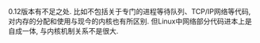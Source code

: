 0.12版本有不足之处. 比如不包括关于专门的进程等待队列、TCP/IP网络等代码, 对内存的分配和使用与现今的内核也有所区别. 但Linux中网络部分代码进本上是自成一体, 与内核机制关系不是很大. 
